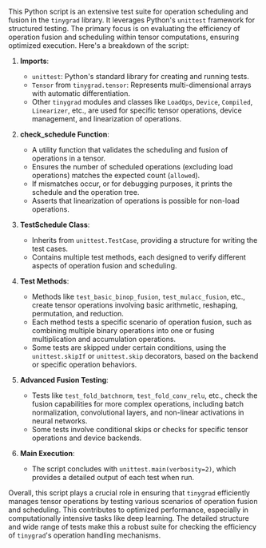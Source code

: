 This Python script is an extensive test suite for operation scheduling and fusion in the `tinygrad` library. It leverages Python's `unittest` framework for structured testing. The primary focus is on evaluating the efficiency of operation fusion and scheduling within tensor computations, ensuring optimized execution. Here's a breakdown of the script:

1. **Imports**:
   - `unittest`: Python's standard library for creating and running tests.
   - `Tensor` from `tinygrad.tensor`: Represents multi-dimensional arrays with automatic differentiation.
   - Other `tinygrad` modules and classes like `LoadOps`, `Device`, `Compiled`, `Linearizer`, etc., are used for specific tensor operations, device management, and linearization of operations.

2. **check_schedule Function**:
   - A utility function that validates the scheduling and fusion of operations in a tensor.
   - Ensures the number of scheduled operations (excluding load operations) matches the expected count (`allowed`).
   - If mismatches occur, or for debugging purposes, it prints the schedule and the operation tree.
   - Asserts that linearization of operations is possible for non-load operations.

3. **TestSchedule Class**:
   - Inherits from `unittest.TestCase`, providing a structure for writing the test cases.
   - Contains multiple test methods, each designed to verify different aspects of operation fusion and scheduling.

4. **Test Methods**:
   - Methods like `test_basic_binop_fusion`, `test_mulacc_fusion`, etc., create tensor operations involving basic arithmetic, reshaping, permutation, and reduction.
   - Each method tests a specific scenario of operation fusion, such as combining multiple binary operations into one or fusing multiplication and accumulation operations.
   - Some tests are skipped under certain conditions, using the `unittest.skipIf` or `unittest.skip` decorators, based on the backend or specific operation behaviors.

5. **Advanced Fusion Testing**:
   - Tests like `test_fold_batchnorm`, `test_fold_conv_relu`, etc., check the fusion capabilities for more complex operations, including batch normalization, convolutional layers, and non-linear activations in neural networks.
   - Some tests involve conditional skips or checks for specific tensor operations and device backends.

6. **Main Execution**:
   - The script concludes with `unittest.main(verbosity=2)`, which provides a detailed output of each test when run.

Overall, this script plays a crucial role in ensuring that `tinygrad` efficiently manages tensor operations by testing various scenarios of operation fusion and scheduling. This contributes to optimized performance, especially in computationally intensive tasks like deep learning. The detailed structure and wide range of tests make this a robust suite for checking the efficiency of `tinygrad`'s operation handling mechanisms.